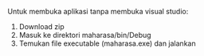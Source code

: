 Untuk membuka aplikasi tanpa membuka visual studio:

1. Download zip
2. Masuk ke direktori maharasa/bin/Debug
3. Temukan file executable (maharasa.exe) dan jalankan
